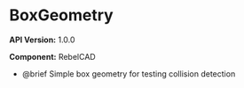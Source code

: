 # BoxGeometry

**API Version:** 1.0.0

**Component:** RebelCAD

* @brief Simple box geometry for testing collision detection

